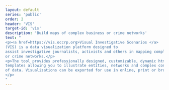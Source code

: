 ```yaml
---
layout: default
series: 'public'
order: 2
header: 'VIS'
target-id: 'vis'
description: 'Build maps of complex business or crime networks'
text: "
<p><a href=https://vis.occrp.org>Visual Investigative Scenarios </a>
(VIS) is a data visualization platform designed to
assist investigative journalists, activists and others in mapping complex business
or crime networks.</p>
<p>The tool provides professionally designed, customizable, dynamic html5 visualization
templates allowing you to illustrate entities, networks and complex configurations
of data. Visualizations can be exported for use in online, print or broadcast media.
</p>
" 
---
```

